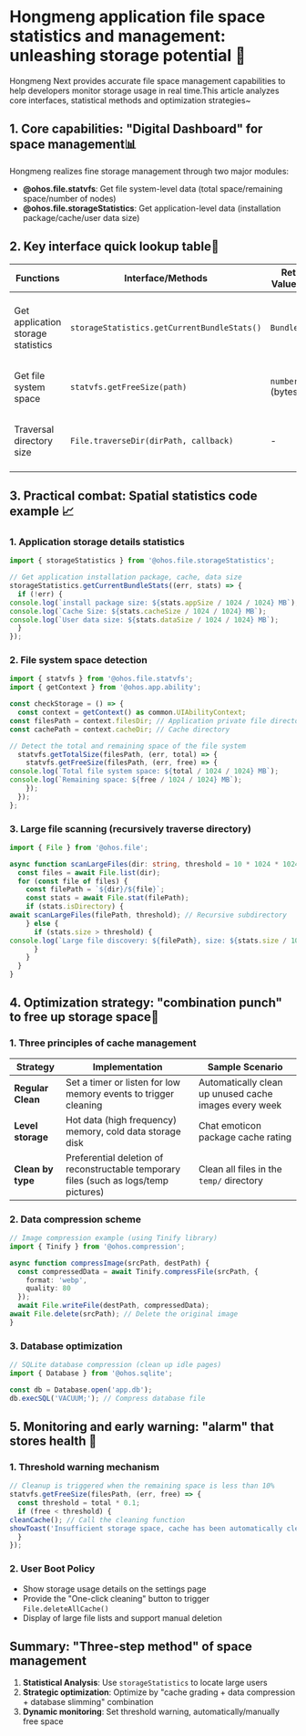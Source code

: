# Hongmeng application file space statistics and management: unleashing storage potential 💾

Hongmeng Next provides accurate file space management capabilities to help developers monitor storage usage in real time.This article analyzes core interfaces, statistical methods and optimization strategies~


## 1. Core capabilities: "Digital Dashboard" for space management📊
Hongmeng realizes fine storage management through two major modules:
- **@ohos.file.statvfs**: Get file system-level data (total space/remaining space/number of nodes)
- **@ohos.file.storageStatistics**: Get application-level data (installation package/cache/user data size)


## 2. Key interface quick lookup table🚀
| Functions | Interface/Methods | Return Value Type | Sample Uses |
|---------------------|------------------------------------|------------------|------------------------------|  
| Get application storage statistics | `storageStatistics.getCurrentBundleStats()` | `BundleStats` | Statistics installation package (`appSize`), cache (`cacheSize`) |
| Get file system space | `statvfs.getFreeSize(path)` | `number` (bytes) | Detect the remaining space of `filesDir` |
| Traversal directory size | `File.traverseDir(dirPath, callback)` | - | Recursively calculate all file sizes in the directory |


## 3. Practical combat: Spatial statistics code example 📈
### 1. Application storage details statistics
```typescript  
import { storageStatistics } from '@ohos.file.storageStatistics';  

// Get application installation package, cache, data size
storageStatistics.getCurrentBundleStats((err, stats) => {  
  if (!err) {  
console.log(`install package size: ${stats.appSize / 1024 / 1024} MB`);
console.log(`Cache Size: ${stats.cacheSize / 1024 / 1024} MB`);
console.log(`User data size: ${stats.dataSize / 1024 / 1024} MB`);
  }  
});  
```  

### 2. File system space detection
```typescript  
import { statvfs } from '@ohos.file.statvfs';  
import { getContext } from '@ohos.app.ability';  

const checkStorage = () => {  
  const context = getContext() as common.UIAbilityContext;  
const filesPath = context.filesDir; // Application private file directory
const cachePath = context.cacheDir; // Cache directory

// Detect the total and remaining space of the file system
  statvfs.getTotalSize(filesPath, (err, total) => {  
    statvfs.getFreeSize(filesPath, (err, free) => {  
console.log(`Total file system space: ${total / 1024 / 1024} MB`);
console.log(`Remaining space: ${free / 1024 / 1024} MB`);
    });  
  });  
};  
```  

### 3. Large file scanning (recursively traverse directory)
```typescript  
import { File } from '@ohos.file';  

async function scanLargeFiles(dir: string, threshold = 10 * 1024 * 1024) {  
  const files = await File.list(dir);  
  for (const file of files) {  
    const filePath = `${dir}/${file}`;  
    const stats = await File.stat(filePath);  
    if (stats.isDirectory) {  
await scanLargeFiles(filePath, threshold); // Recursive subdirectory
    } else {  
      if (stats.size > threshold) {  
console.log(`Large file discovery: ${filePath}, size: ${stats.size / 1024 / 1024} MB`);
      }  
    }  
  }  
}  
```  


## 4. Optimization strategy: "combination punch" to free up storage space🎯
### 1. Three principles of cache management
| Strategy | Implementation | Sample Scenario |
|---------------|-------------------------------------------|------------------------------|  
| **Regular Clean** | Set a timer or listen for low memory events to trigger cleaning | Automatically clean up unused cache images every week |
| **Level storage** | Hot data (high frequency) memory, cold data storage disk | Chat emoticon package cache rating |
| **Clean by type**|Preferential deletion of reconstructable temporary files (such as logs/temp pictures) | Clean all files in the `temp/` directory |

### 2. Data compression scheme
```typescript  
// Image compression example (using Tinify library)
import { Tinify } from '@ohos.compression';  

async function compressImage(srcPath, destPath) {  
  const compressedData = await Tinify.compressFile(srcPath, {  
    format: 'webp',  
    quality: 80  
  });  
  await File.writeFile(destPath, compressedData);  
await File.delete(srcPath); // Delete the original image
}  
```  

### 3. Database optimization
```typescript  
// SQLite database compression (clean up idle pages)
import { Database } from '@ohos.sqlite';  

const db = Database.open('app.db');  
db.execSQL('VACUUM;'); // Compress database file
```  


## 5. Monitoring and early warning: "alarm" that stores health 🚨
### 1. Threshold warning mechanism
```typescript  
// Cleanup is triggered when the remaining space is less than 10%
statvfs.getFreeSize(filesPath, (err, free) => {  
  const threshold = total * 0.1;  
  if (free < threshold) {  
cleanCache(); // Call the cleaning function
showToast('Insufficient storage space, cache has been automatically cleaned');
  }  
});  
```  

### 2. User Boot Policy
- Show storage usage details on the settings page
- Provide the "One-click cleaning" button to trigger `File.deleteAllCache()`
- Display of large file lists and support manual deletion


## Summary: "Three-step method" of space management
1. **Statistical Analysis**: Use `storageStatistics` to locate large users
2. **Strategic optimization**: Optimize by "cache grading + data compression + database slimming" combination
3. **Dynamic monitoring**: Set threshold warning, automatically/manually free space
